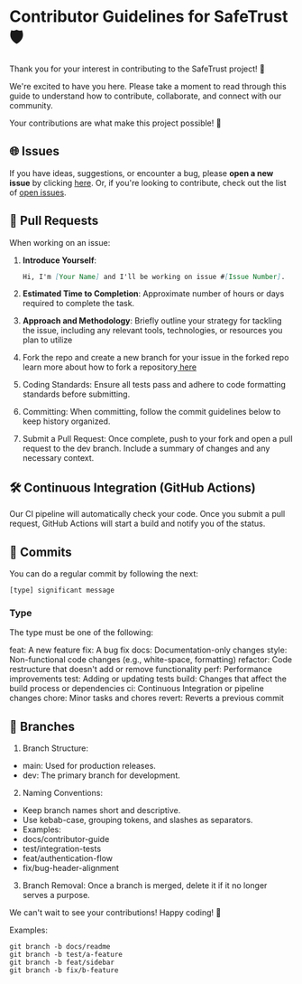 # Contributor Guidelines for SafeTrust 🛡️

Thank you for your interest in contributing to the SafeTrust project! 🚀

We're excited to have you here. Please take a moment to read through this guide to understand how to contribute, collaborate, and connect with our community.

Your contributions are what make this project possible! 🌟

## 🌐 Issues

If you have ideas, suggestions, or encounter a bug, please **open a new issue** by clicking [here](https://github.com/safetrustcr/Frontend/issues/new). Or, if you're looking to contribute, check out the list of [open issues](https://github.com/safetrustcr/Frontend/issues).

## 🚀 Pull Requests

When working on an issue:

1. **Introduce Yourself**: 
   ```markdown
   Hi, I'm [Your Name] and I'll be working on issue #[Issue Number].
   
2. **Estimated Time to Completion**: Approximate number of hours or days required to complete the task.

3. **Approach and Methodology**: Briefly outline your strategy for tackling the issue, including any relevant tools, technologies, or resources you plan to utilize

4. Fork the repo and create a new branch for your issue in the forked repo learn more about how to fork a repository<a href="https://github.com/web3wagers/gostarkme/issues" target="_blank"> here</a>

5. Coding Standards: Ensure all tests pass and adhere to code formatting standards before submitting.

6. Committing: When committing, follow the commit guidelines below to keep history organized.


7. Submit a Pull Request: Once complete, push to your fork and open a pull request to the dev branch. Include a summary of changes and any necessary context.

## 🛠️ Continuous Integration (GitHub Actions)

Our CI pipeline will automatically check your code. Once you submit a pull request, GitHub Actions will start a build and notify you of the status.


## 🔖 Commits


You can do a regular commit by following the next:

``` [type] significant message ```

### Type

The type must be one of the following:

feat: A new feature
fix: A bug fix
docs: Documentation-only changes
style: Non-functional code changes (e.g., white-space, formatting)
refactor: Code restructure that doesn't add or remove functionality
perf: Performance improvements
test: Adding or updating tests
build: Changes that affect the build process or dependencies
ci: Continuous Integration or pipeline changes
chore: Minor tasks and chores
revert: Reverts a previous commit

## 🌱 Branches

1. Branch Structure:
* main: Used for production releases.
* dev: The primary branch for development.

2. Naming Conventions:
* Keep branch names short and descriptive.
* Use kebab-case, grouping tokens, and slashes as separators.
* Examples:
* docs/contributor-guide
* test/integration-tests
* feat/authentication-flow
* fix/bug-header-alignment

3. Branch Removal: Once a branch is merged, delete it if it no longer serves a purpose.

We can't wait to see your contributions! Happy coding! 🎉

Examples:

```
git branch -b docs/readme
git branch -b test/a-feature
git branch -b feat/sidebar
git branch -b fix/b-feature
```
